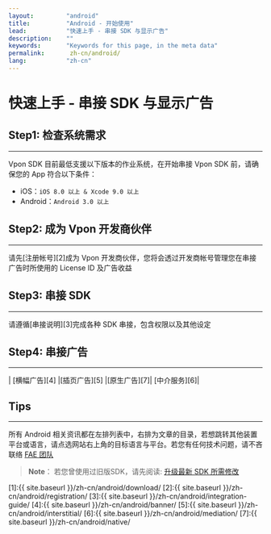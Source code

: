 ```yaml
---
layout:         "android"
title:          "Android - 开始使用"
lead:           "快速上手 - 串接 SDK 与显示广告"
description:    ""
keywords:       "Keywords for this page, in the meta data"
permalink:       zh-cn/android/
lang:           "zh-cn"
---
```


# 快速上手 - 串接 SDK 与显示广告

## Step1: 检查系统需求
---
Vpon SDK 目前最低支援以下版本的作业系统，在开始串接 Vpon SDK 前，请确保您的 App 符合以下条件：

* iOS：`iOS 8.0 以上 & Xcode 9.0 以上`
* Android：`Android 3.0 以上`

## Step2: 成为 Vpon 开发商伙伴
---
请先[注册帐号][2]成为 Vpon 开发商伙伴，您将会透过开发商帐号管理您在串接广告时所使用的 License ID 及广告收益

## Step3: 串接 SDK
---
请遵循[串接说明][3]完成各种 SDK 串接，包含权限以及其他设定

## Step4: 串接广告
---

| [横幅广告][4]  |[插页广告][5] |[原生广告][7]| [中介服务][6]|


## Tips
---
所有 Android 相关资讯都在左排列表中，右排为文章的目录，若想跳转其他装置平台或语言，请点选网站右上角的目标语言与平台。若您有任何技术问题，请不吝联络 [FAE 团队](mailto:fae@vpon.com)


> **Note**： 若您曾使用过旧版SDK，请先阅读: [升级最新 SDK 所需修改](../../zh-cn/android/latest-news/update-to-SDK4_5_1+/)




[1]:{{ site.baseurl }}/zh-cn/android/download/
[2]:{{ site.baseurl }}/zh-cn/android/registration/
[3]:{{ site.baseurl }}/zh-cn/android/integration-guide/
[4]:{{ site.baseurl }}/zh-cn/android/banner/
[5]:{{ site.baseurl }}/zh-cn/android/interstitial/
[6]:{{ site.baseurl }}/zh-cn/android/mediation/
[7]:{{ site.baseurl }}/zh-cn/android/native/
